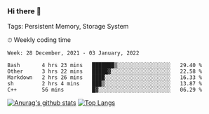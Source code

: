 ### Hi there 👋

Tags: Persistent Memory, Storage System

<!--

[![Anurag's github stats](https://github-readme-stats.vercel.app/api?username=wwyf)](https://github.com/anuraghazra/github-readme-stats)

[![Anurag's github stats](https://github-readme-stats.vercel.app/api?username=wwyf&count_private=true)](https://github.com/anuraghazra/github-readme-stats)


[![Top Langs](https://github-readme-stats.vercel.app/api/top-langs/?username=wwyf&count_private=true&&hide=jupyter%20notebook,html)](https://github.com/anuraghazra/github-readme-stats)



-->


⏱ Weekly coding time

<!--START_SECTION:waka-->
```text
Week: 28 December, 2021 - 03 January, 2022

Bash       4 hrs 23 mins   ███████▒░░░░░░░░░░░░░░░░░   29.40 % 
Other      3 hrs 22 mins   █████▓░░░░░░░░░░░░░░░░░░░   22.58 % 
Markdown   2 hrs 26 mins   ████░░░░░░░░░░░░░░░░░░░░░   16.33 % 
sh         2 hrs 4 mins    ███▒░░░░░░░░░░░░░░░░░░░░░   13.87 % 
C++        56 mins         █▓░░░░░░░░░░░░░░░░░░░░░░░   06.29 % 
```
<!--END_SECTION:waka-->



[![Anurag's github stats](https://github-readme-stats.vercel.app/api?username=wwyf&count_private=true&show_icons=true&hide_border=true)](https://github.com/anuraghazra/github-readme-stats) [![Top Langs](https://github-readme-stats.vercel.app/api/top-langs/?username=wwyf&count_private=true&hide=jupyter%20notebook,html,OpenEdge%20ABL&langs_count=10&layout=compact&hide_border=true)](https://github.com/anuraghazra/github-readme-stats)

<!--

[![willianrod's wakatime stats](https://github-readme-stats.vercel.app/api/wakatime?username=wwyf)](https://github.com/anuraghazra/github-readme-stats)


-->
